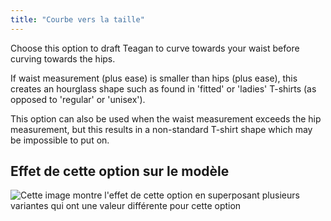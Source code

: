 ```yaml
---
title: "Courbe vers la taille"
---
```


Choose this option to draft Teagan to curve towards your waist before curving towards the hips.

If waist measurement (plus ease) is smaller than hips (plus ease), this creates an hourglass shape such as found in 'fitted' or 'ladies' T-shirts (as opposed to 'regular' or 'unisex').

<Note>
This option can also be used when the waist measurement exceeds the hip measurement, but this results in a non-standard T-shirt shape which may be impossible to put on.
</Note>

## Effet de cette option sur le modèle

![Cette image montre l'effet de cette option en superposant plusieurs variantes qui ont une valeur différente pour cette option](teagan_curvetowaist_sample.svg "Effet de cette option sur le modèle")
